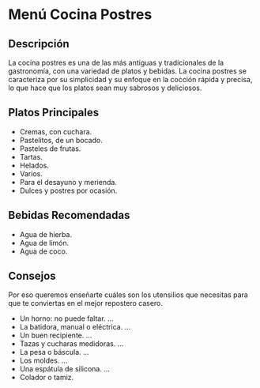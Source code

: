 # Menú Cocina Postres

## Descripción​
La cocina postres es una de las más antiguas y tradicionales de la gastronomía, con una variedad de platos y bebidas. La cocina postres se caracteriza por su simplicidad y su enfoque en la cocción rápida y precisa, lo que hace que los platos sean muy sabrosos y deliciosos.

## Platos Principales
- Cremas, con cuchara.
- Pastelitos, de un bocado.
- Pasteles de frutas.
- Tartas.
- Helados.
- Varios.
- Para el desayuno y merienda.
- Dulces y postres por ocasión.

## Bebidas Recomendadas
- Agua de hierba.
- Agua de limón.
- Agua de coco.

## Consejos
Por eso queremos enseñarte cuáles son los utensilios que necesitas para que te conviertas en el mejor repostero casero.
- Un horno: no puede faltar. ...
- La batidora, manual o eléctrica. ...
- Un buen recipiente. ...
- Tazas y cucharas medidoras. ...
- La pesa o báscula. ...
- Los moldes. ...
- Una espátula de silicona. ...
- Colador o tamiz.